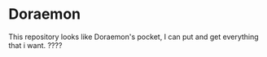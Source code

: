 # Doraemon
This repository looks like Doraemon's pocket, I can put and get everything that i want.
????
